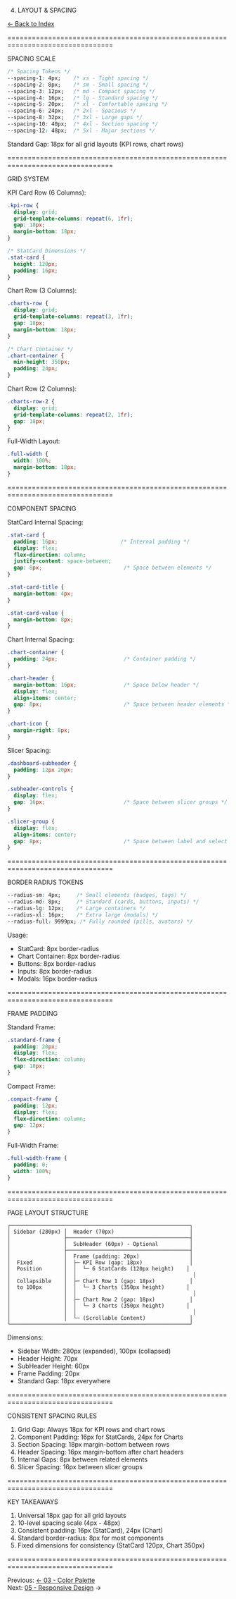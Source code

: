 04. LAYOUT & SPACING

[← Back to Index](./00-INDEX.md)

================================================================================

SPACING SCALE

```css
/* Spacing Tokens */
--spacing-1: 4px;    /* xs - Tight spacing */
--spacing-2: 8px;    /* sm - Small spacing */
--spacing-3: 12px;   /* md - Compact spacing */
--spacing-4: 16px;   /* lg - Standard spacing */
--spacing-5: 20px;   /* xl - Comfortable spacing */
--spacing-6: 24px;   /* 2xl - Spacious */
--spacing-8: 32px;   /* 3xl - Large gaps */
--spacing-10: 40px;  /* 4xl - Section spacing */
--spacing-12: 48px;  /* 5xl - Major sections */
```

Standard Gap: 18px for all grid layouts (KPI rows, chart rows)

================================================================================

GRID SYSTEM

KPI Card Row (6 Columns):
```css
.kpi-row {
  display: grid;
  grid-template-columns: repeat(6, 1fr);
  gap: 18px;
  margin-bottom: 18px;
}

/* StatCard Dimensions */
.stat-card {
  height: 120px;
  padding: 16px;
}
```

Chart Row (3 Columns):
```css
.charts-row {
  display: grid;
  grid-template-columns: repeat(3, 1fr);
  gap: 18px;
  margin-bottom: 18px;
}

/* Chart Container */
.chart-container {
  min-height: 350px;
  padding: 24px;
}
```

Chart Row (2 Columns):
```css
.charts-row-2 {
  display: grid;
  grid-template-columns: repeat(2, 1fr);
  gap: 18px;
}
```

Full-Width Layout:
```css
.full-width {
  width: 100%;
  margin-bottom: 18px;
}
```

================================================================================

COMPONENT SPACING

StatCard Internal Spacing:
```css
.stat-card {
  padding: 16px;                    /* Internal padding */
  display: flex;
  flex-direction: column;
  justify-content: space-between;
  gap: 8px;                          /* Space between elements */
}

.stat-card-title {
  margin-bottom: 4px;
}

.stat-card-value {
  margin-bottom: 8px;
}
```

Chart Internal Spacing:
```css
.chart-container {
  padding: 24px;                     /* Container padding */
}

.chart-header {
  margin-bottom: 16px;               /* Space below header */
  display: flex;
  align-items: center;
  gap: 8px;                          /* Space between header elements */
}

.chart-icon {
  margin-right: 8px;
}
```

Slicer Spacing:
```css
.dashboard-subheader {
  padding: 12px 20px;
}

.subheader-controls {
  display: flex;
  gap: 16px;                         /* Space between slicer groups */
}

.slicer-group {
  display: flex;
  align-items: center;
  gap: 8px;                          /* Space between label and select */
}
```

================================================================================

BORDER RADIUS TOKENS

```css
--radius-sm: 4px;     /* Small elements (badges, tags) */
--radius-md: 8px;     /* Standard (cards, buttons, inputs) */
--radius-lg: 12px;    /* Large containers */
--radius-xl: 16px;    /* Extra large (modals) */
--radius-full: 9999px; /* Fully rounded (pills, avatars) */
```

Usage:
- StatCard: 8px border-radius
- Chart Container: 8px border-radius
- Buttons: 8px border-radius
- Inputs: 8px border-radius
- Modals: 16px border-radius

================================================================================

FRAME PADDING

Standard Frame:
```css
.standard-frame {
  padding: 20px;
  display: flex;
  flex-direction: column;
  gap: 18px;
}
```

Compact Frame:
```css
.compact-frame {
  padding: 12px;
  display: flex;
  flex-direction: column;
  gap: 12px;
}
```

Full-Width Frame:
```css
.full-width-frame {
  padding: 0;
  width: 100%;
}
```

================================================================================

PAGE LAYOUT STRUCTURE

```
┌─────────────────────────────────────────────────────────┐
│ Sidebar (280px) │  Header (70px)                        │
│                 ├───────────────────────────────────────┤
│                 │  SubHeader (60px) - Optional          │
│                 ├───────────────────────────────────────┤
│                 │  Frame (padding: 20px)                │
│  Fixed          │  ├─ KPI Row (gap: 18px)               │
│  Position       │  │  └─ 6 StatCards (120px height)    │
│                 │  │                                     │
│  Collapsible    │  ├─ Chart Row 1 (gap: 18px)           │
│  to 100px       │  │  └─ 3 Charts (350px height)       │
│                 │  │                                     │
│                 │  ├─ Chart Row 2 (gap: 18px)           │
│                 │  │  └─ 3 Charts (350px height)       │
│                 │  │                                     │
│                 │  └─ (Scrollable Content)              │
└─────────────────────────────────────────────────────────┘
```

Dimensions:
- Sidebar Width: 280px (expanded), 100px (collapsed)
- Header Height: 70px
- SubHeader Height: 60px
- Frame Padding: 20px
- Standard Gap: 18px everywhere

================================================================================

CONSISTENT SPACING RULES

1. Grid Gap: Always 18px for KPI rows and chart rows
2. Component Padding: 16px for StatCards, 24px for Charts
3. Section Spacing: 18px margin-bottom between rows
4. Header Spacing: 16px margin-bottom after chart headers
5. Internal Gaps: 8px between related elements
6. Slicer Spacing: 16px between slicer groups

================================================================================

KEY TAKEAWAYS

1. Universal 18px gap for all grid layouts
2. 10-level spacing scale (4px - 48px)
3. Consistent padding: 16px (StatCard), 24px (Chart)
4. Standard border-radius: 8px for most components
5. Fixed dimensions for consistency (StatCard 120px, Chart 350px)

================================================================================

Previous: [← 03 - Color Palette](./03-COLOR-PALETTE.md)  
Next: [05 - Responsive Design](./05-RESPONSIVE-DESIGN.md) →

